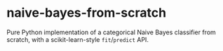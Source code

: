 # naive-bayes-from-scratch
Pure Python implementation of a categorical Naive Bayes classifier from scratch, with a scikit-learn-style `fit`/`predict` API.  
